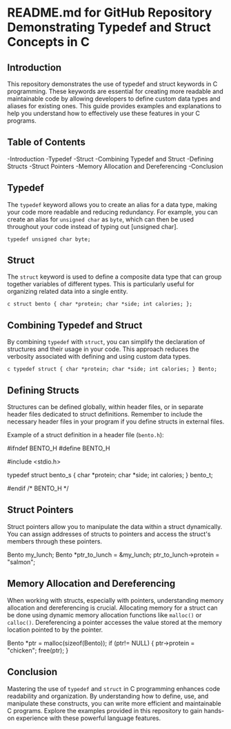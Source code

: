 # README.md for GitHub Repository Demonstrating Typedef and Struct Concepts in C

## Introduction
This repository demonstrates the use of typedef and struct keywords in C programming. These keywords are essential for creating more readable and maintainable code by allowing developers to define custom data types and aliases for existing ones. This guide provides examples and explanations to help you understand how to effectively use these features in your C programs.

## Table of Contents
-Introduction
-Typedef
-Struct
-Combining Typedef and Struct
-Defining Structs
-Struct Pointers
-Memory Allocation and Dereferencing
-Conclusion

## Typedef
The `typedef` keyword allows you to create an alias for a data type, making your code more readable and reducing redundancy. For example, you can create an alias for `unsigned char` as `byte`, which can then be used throughout your code instead of typing out [unsigned char].

`typedef unsigned char byte;`

## Struct
The `struct` keyword is used to define a composite data type that can group together variables of different types. This is particularly useful for organizing related data into a single entity.

```c struct bento { char *protein; char *side; int calories; };```

## Combining Typedef and Struct
By combining `typedef` with `struct`, you can simplify the declaration of structures and their usage in your code. This approach reduces the verbosity associated with defining and using custom data types.

```c typedef struct { char *protein; char *side; int calories; } Bento;```

## Defining Structs
Structures can be defined globally, within header files, or in separate header files dedicated to struct definitions. Remember to include the necessary header files in your program if you define structs in external files.

Example of a struct definition in a header file (`bento.h`):

#ifndef BENTO_H
#define BENTO_H

#include <stdio.h>

typedef struct bento_s
{
    char *protein;
    char *side;
    int calories;
} bento_t;

#endif /* BENTO_H */

## Struct Pointers
Struct pointers allow you to manipulate the data within a struct dynamically. You can assign addresses of structs to pointers and access the struct's members through these pointers.

Bento my_lunch;
Bento *ptr_to_lunch = &my_lunch;
ptr_to_lunch->protein = "salmon";

## Memory Allocation and Dereferencing
When working with structs, especially with pointers, understanding memory allocation and dereferencing is crucial. Allocating memory for a struct can be done using dynamic memory allocation functions like `malloc()` or `calloc()`. Dereferencing a pointer accesses the value stored at the memory location pointed to by the pointer.

Bento *ptr = malloc(sizeof(Bento));
if (ptr!= NULL) {
    ptr->protein = "chicken";
    free(ptr);
}
## Conclusion
Mastering the use of `typedef` and `struct` in C programming enhances code readability and organization. By understanding how to define, use, and manipulate these constructs, you can write more efficient and maintainable C programs. Explore the examples provided in this repository to gain hands-on experience with these powerful language features.